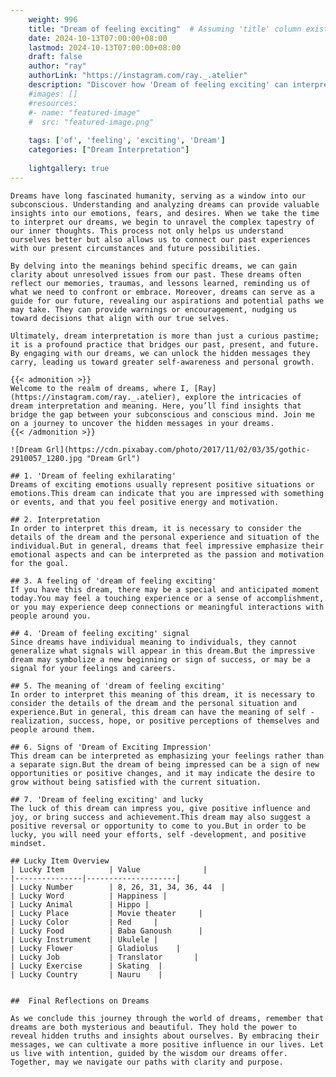 ```yaml
---
    weight: 996
    title: "Dream of feeling exciting"  # Assuming 'title' column exists
    date: 2024-10-13T07:00:00+08:00
    lastmod: 2024-10-13T07:00:00+08:00
    draft: false
    author: "ray"
    authorLink: "https://instagram.com/ray._.atelier"
    description: "Discover how 'Dream of feeling exciting' can interpret your future and uncover its significant meanings in your life."
    #images: []
    #resources:
    #- name: "featured-image"
    #  src: "featured-image.png"
    
    tags: ['of', 'feeling', 'exciting', 'Dream']
    categories: ["Dream Interpretation"]
    
    lightgallery: true
---
```

    
    Dreams have long fascinated humanity, serving as a window into our subconscious. Understanding and analyzing dreams can provide valuable insights into our emotions, fears, and desires. When we take the time to interpret our dreams, we begin to unravel the complex tapestry of our inner thoughts. This process not only helps us understand ourselves better but also allows us to connect our past experiences with our present circumstances and future possibilities.
    
    By delving into the meanings behind specific dreams, we can gain clarity about unresolved issues from our past. These dreams often reflect our memories, traumas, and lessons learned, reminding us of what we need to confront or embrace. Moreover, dreams can serve as a guide for our future, revealing our aspirations and potential paths we may take. They can provide warnings or encouragement, nudging us toward decisions that align with our true selves.
    
    Ultimately, dream interpretation is more than just a curious pastime; it is a profound practice that bridges our past, present, and future. By engaging with our dreams, we can unlock the hidden messages they carry, leading us toward greater self-awareness and personal growth.
    
    {{< admonition >}}
    Welcome to the realm of dreams, where I, [Ray](https://instagram.com/ray._.atelier), explore the intricacies of dream interpretation and meaning. Here, you’ll find insights that bridge the gap between your subconscious and conscious mind. Join me on a journey to uncover the hidden messages in your dreams.
    {{< /admonition >}}
    
    ![Dream Grl](https://cdn.pixabay.com/photo/2017/11/02/03/35/gothic-2910057_1280.jpg "Dream Grl")
    
    ## 1. 'Dream of feeling exhilarating'
    Dreams of exciting emotions usually represent positive situations or emotions.This dream can indicate that you are impressed with something or events, and that you feel positive energy and motivation.
    
    ## 2. Interpretation
    In order to interpret this dream, it is necessary to consider the details of the dream and the personal experience and situation of the individual.But in general, dreams that feel impressive emphasize their emotional aspects and can be interpreted as the passion and motivation for the goal.
    
    ## 3. A feeling of 'dream of feeling exciting'
    If you have this dream, there may be a special and anticipated moment today.You may feel a touching experience or a sense of accomplishment, or you may experience deep connections or meaningful interactions with people around you.
    
    ## 4. 'Dream of feeling exciting' signal
    Since dreams have individual meaning to individuals, they cannot generalize what signals will appear in this dream.But the impressive dream may symbolize a new beginning or sign of success, or may be a signal for your feelings and careers.
    
    ## 5. The meaning of 'dream of feeling exciting'
    In order to interpret this meaning of this dream, it is necessary to consider the details of the dream and the personal situation and experience.But in general, this dream can have the meaning of self -realization, success, hope, or positive perceptions of themselves and people around them.
    
    ## 6. Signs of 'Dream of Exciting Impression'
    This dream can be interpreted as emphasizing your feelings rather than a separate sign.But the dream of being impressed can be a sign of new opportunities or positive changes, and it may indicate the desire to grow without being satisfied with the current situation.
    
    ## 7. 'Dream of feeling exciting' and lucky
    The luck of this dream can impress you, give positive influence and joy, or bring success and achievement.This dream may also suggest a positive reversal or opportunity to come to you.But in order to be lucky, you will need your efforts, self -development, and positive mindset.
    
    ## Lucky Item Overview
    | Lucky Item          | Value              |
    |---------------|--------------------|
    | Lucky Number        | 8, 26, 31, 34, 36, 44  |
    | Lucky Word          | Happiness |
    | Lucky Animal        | Hippo |
    | Lucky Place         | Movie theater     |
    | Lucky Color         | Red     |
    | Lucky Food          | Baba Ganoush      |
    | Lucky Instrument    | Ukulele |
    | Lucky Flower        | Gladiolus    |
    | Lucky Job           | Translator       |
    | Lucky Exercise      | Skating  |
    | Lucky Country       | Nauru    |
    
    
    ##  Final Reflections on Dreams
    
    As we conclude this journey through the world of dreams, remember that dreams are both mysterious and beautiful. They hold the power to reveal hidden truths and insights about ourselves. By embracing their messages, we can cultivate a more positive influence in our lives. Let us live with intention, guided by the wisdom our dreams offer. Together, may we navigate our paths with clarity and purpose.
    